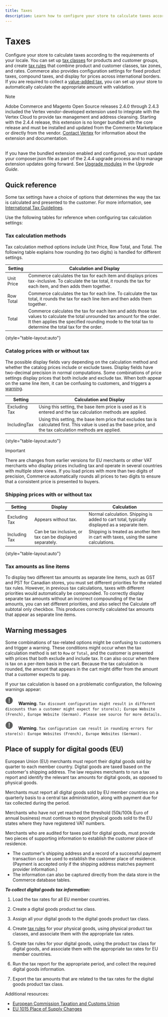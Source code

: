 ```yaml
---
title: Taxes
description: Learn how to configure your store to calculate taxes according to the requirements of your locale.
---
```

# Taxes

Configure your store to calculate taxes according to the requirements of your locale. You can set up [tax classes](tax-class.md) for products and customer groups, and create [tax rules](tax-rules.md) that combine product and customer classes, tax zones, and rates. Commerce also provides configuration settings for fixed product taxes, compound taxes, and display for prices across international borders. If you are required to collect a [value-added tax](vat.md), you can set up your store to automatically calculate the appropriate amount with validation.

>[!NOTE]
>
>Adobe Commerce and Magento Open Source releases 2.4.0 through 2.4.3 included the Vertex vendor-developed extension used to integrate with the Vertex Cloud to provide tax management and address cleansing. Starting with the 2.4.4 release, this extension is no longer bundled with the core release and must be installed and updated from the Commerce Marketplace or directly from the vendor. [Contact Vertex](https://marketplace.magento.com/partner/vertex_inc) for information about the extension and documentation.<br><br>
>
>If you have the bundled extension enabled and configured, you must update your composer.json file as part of the 2.4.4 upgrade process and to manage extension updates going forward. See [Upgrade modules](https://experienceleague.adobe.com/docs/commerce-operations/upgrade-guide/modules/upgrade.html) in the _Upgrade Guide_.

## Quick reference

Some tax settings have a choice of options that determines the way the tax is calculated and presented to the customer. For more information, see [International Tax Guidelines](international-tax-guidelines.md).

Use the following tables for reference when configuring tax calculation settings:

### Tax calculation methods

Tax calculation method options include Unit Price, Row Total, and Total. The following table explains how rounding (to two digits) is handled for different settings.

|Setting|Calculation and Display|
|--- |--- |
|Unit Price|Commerce calculates the tax for each item and displays prices tax-inclusive. To calculate the tax total, it rounds the tax for each item, and then adds them together.|
|Row Total|Commerce calculates the tax for each line. To calculate the tax total, it rounds the tax for each line item and then adds them together.|
|Total|Commerce calculates the tax for each item and adds those tax values to calculate the total unrounded tax amount for the order. It then applies the specified rounding mode to the total tax to determine the total tax for the order.|

{style="table-layout:auto"}

### Catalog prices with or without tax

The possible display fields vary depending on the calculation method and whether the catalog prices include or exclude taxes. Display fields have two-decimal precision in normal computations. Some combinations of price settings display prices that both include and exclude tax. When both appear on the same line item, it can be confusing to customers, and triggers a [warning](taxes.md#warning-messages).

|Setting|Calculation and Display|
|--- |--- |
|Excluding Tax|Using this setting, the base item price is used as it is entered and the tax calculation methods are applied.|
|IncludingTax|Using this setting, the base item price that excludes tax is calculated first. This value is used as the base price, and the tax calculation methods are applied.|

{style="table-layout:auto"}

>[!IMPORTANT]
>
>There are changes from earlier versions for EU merchants or other VAT merchants who display prices including tax and operate in several countries with multiple store views. If you load prices with more than two digits of precision, Commerce automatically rounds all prices to two digits to ensure that a consistent price is presented to buyers.

### Shipping prices with or without tax

|Setting|Display|Calculation|
|--- |--- |--- |
|Excluding Tax|Appears without tax.|Normal calculation. Shipping is added to cart total, typically displayed as a separate item.|
|Including Tax|Can be tax inclusive, or tax can be displayed separately.|Shipping is treated as another item in cart with taxes, using the same calculations.|

{style="table-layout:auto"}

### Tax amounts as line items

To display two different tax amounts as separate line items, such as GST and PST for Canadian stores, you must set different priorities for the related tax rules. However, in previous tax calculations, taxes with different priorities would automatically be compounded. To correctly display separate tax amounts without an incorrect compounding of the tax amounts, you can set different priorities, and also select the Calculate off subtotal only checkbox. This produces correctly calculated tax amounts that appear as separate line items.

## Warning messages

Some combinations of tax-related options might be confusing to customers and trigger a warning. These conditions might occur when the tax calculation method is set to `Row` or `Total`, and the customer is presented with prices that both exclude and include tax. It can also occur when there is tax on a per-item basis in the cart. Because the tax calculation is rounded, the amount that appears in the cart might differ from the amount that a customer expects to pay.

If your tax calculation is based on a problematic configuration, the following warnings appear:

![Exclamation point](../assets/icon-warning.png) **Warning**. `Tax discount configuration might result in different discounts than a customer might expect for store(s); Europe Website (French), Europe Website (German). Please see source for more details.`

![Exclamation point](../assets/icon-warning.png) **Warning**. `Tax configuration can result in rounding errors for store(s): Europe Websites (French), Europe Websites (German).`

## Place of supply for digital goods (EU)

European Union (EU) merchants must report their digital goods sold by quarter to each member country. Digital goods are taxed based on the customer's shipping address. The law requires merchants to run a tax report and identify the relevant tax amounts for digital goods, as opposed to physical goods.

Merchants must report all digital goods sold by EU member countries on a quarterly basis to a central tax administration, along with payment due for tax collected during the period.

Merchants who have not yet reached the threshold (50k/100k Euro of annual business) must continue to report physical goods sold to the EU states where they have registered VAT numbers.

Merchants who are audited for taxes paid for digital goods, must provide two pieces of supporting information to establish the customer place of residence.

- The customer's shipping address and a record of a successful payment transaction can be used to establish the customer place of residence. (Payment is accepted only if the shipping address matches payment provider information.)
- The information can also be captured directly from the data store in the Commerce database tables.

_**To collect digital goods tax information:**_

1. Load the tax rates for all EU member countries.

1. Create a digital goods product tax class.

1. Assign all your digital goods to the digital goods product tax class.

1. Create [tax rules](tax-rules.md) for your physical goods, using physical product tax classes, and associate them with the appropriate tax rates.

1. Create tax rules for your digital goods, using the product tax class for digital goods, and associate them with the appropriate tax rates for EU member countries.

1. Run the tax report for the appropriate period, and collect the required digital goods information.

1. Export the tax amounts that are related to the tax rates for the digital goods product tax class.

Additional resources:

- [European Commission Taxation and Customs Union ][1]
- [EU 1015 Place of Supply Changes][2]

[1]: https://taxation-customs.ec.europa.eu/taxation/vat/how_vat_works/vat_on_services/index_en.html
[2]: https://www2.deloitte.com/global/en/services/tax.html
